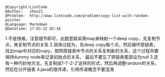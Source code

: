 ```
@Copyright:LintCode
@Author:   zhou21
@Problem:  http://www.lintcode.com/problem/copy-list-with-random-pointer
@Language: Markdown
@Datetime: 17-03-22 02:34
```

1.不是很难，注意细节即可，此题思路采用map来映射一个deep copy，先复制节点，再复制节点的关系
2.具体过程为，先deep copy每个点，然后循环原链表，找出map中对应的copy，按照原链表中节点的关系复制新的关系，这个过程中要保持dummy node来记录初始点的关系， 最后不要忘了把链表尾部设为null
3.还有一种巧妙地方法，先复制成1-1‘-2-2’这样的形式，然后再调整random的关系，然后在分开链表
4.java的值传递，引用传递概念不要混淆